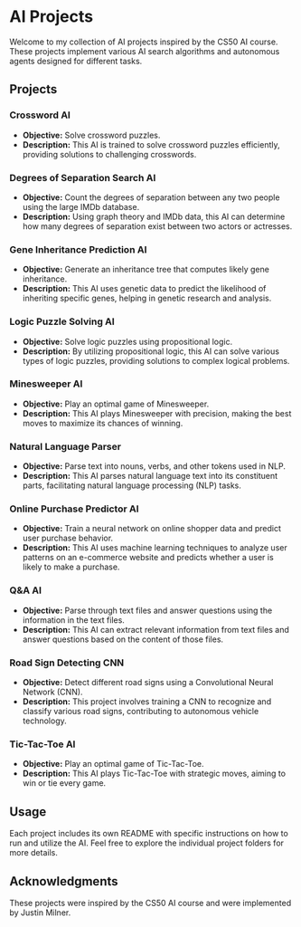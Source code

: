 # AI Projects

Welcome to my collection of AI projects inspired by the CS50 AI course. These projects implement various AI search algorithms and autonomous agents designed for different tasks.

## Projects

### Crossword AI
- **Objective:** Solve crossword puzzles.
- **Description:** This AI is trained to solve crossword puzzles efficiently, providing solutions to challenging crosswords.

### Degrees of Separation Search AI
- **Objective:** Count the degrees of separation between any two people using the large IMDb database.
- **Description:** Using graph theory and IMDb data, this AI can determine how many degrees of separation exist between two actors or actresses.

### Gene Inheritance Prediction AI
- **Objective:** Generate an inheritance tree that computes likely gene inheritance.
- **Description:** This AI uses genetic data to predict the likelihood of inheriting specific genes, helping in genetic research and analysis.

### Logic Puzzle Solving AI
- **Objective:** Solve logic puzzles using propositional logic.
- **Description:** By utilizing propositional logic, this AI can solve various types of logic puzzles, providing solutions to complex logical problems.

### Minesweeper AI
- **Objective:** Play an optimal game of Minesweeper.
- **Description:** This AI plays Minesweeper with precision, making the best moves to maximize its chances of winning.

### Natural Language Parser
- **Objective:** Parse text into nouns, verbs, and other tokens used in NLP.
- **Description:** This AI parses natural language text into its constituent parts, facilitating natural language processing (NLP) tasks.

### Online Purchase Predictor AI
- **Objective:** Train a neural network on online shopper data and predict user purchase behavior.
- **Description:** This AI uses machine learning techniques to analyze user patterns on an e-commerce website and predicts whether a user is likely to make a purchase.

### Q&A AI
- **Objective:** Parse through text files and answer questions using the information in the text files.
- **Description:** This AI can extract relevant information from text files and answer questions based on the content of those files.

### Road Sign Detecting CNN
- **Objective:** Detect different road signs using a Convolutional Neural Network (CNN).
- **Description:** This project involves training a CNN to recognize and classify various road signs, contributing to autonomous vehicle technology.

### Tic-Tac-Toe AI
- **Objective:** Play an optimal game of Tic-Tac-Toe.
- **Description:** This AI plays Tic-Tac-Toe with strategic moves, aiming to win or tie every game.

## Usage
Each project includes its own README with specific instructions on how to run and utilize the AI. Feel free to explore the individual project folders for more details.

## Acknowledgments
These projects were inspired by the CS50 AI course and were implemented by Justin Milner.


